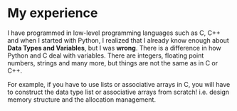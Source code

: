 # My experience
I have programmed in low-level programming languages such as C, C++ and when I started with Python, I realized that I already know enough about **Data Types and Variables**, but I was **wrong**. 
There is a difference in how Python and C deal with variables. There are integers, floating point numbers, strings and many more, but things are not the same as in C or C++. 

For example, if you have to use lists or associative arrays in C, you will have to construct the data type list or associative arrays from scratch! i.e. design memory structure and the allocation management. 